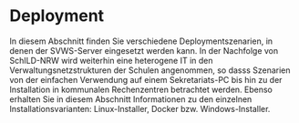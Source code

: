 # Deployment

In diesem Abschnitt finden Sie verschiedene Deploymentszenarien, in denen der SVWS-Server 
eingesetzt werden kann. In der Nachfolge von SchILD-NRW wird weiterhin eine heterogene 
IT in den Verwaltungsnetzstrukturen der Schulen angenommen, so dasss Szenarien von der einfachen 
Verwendung auf einem Sekretariats-PC bis hin zu der Installation in kommunalen Rechenzentren betrachtet werden. 
Ebenso erhalten Sie in diesem Abschnitt Informationen zu den einzelnen Installationsvarianten: Linux-Installer, Docker bzw. Windows-Installer. 

